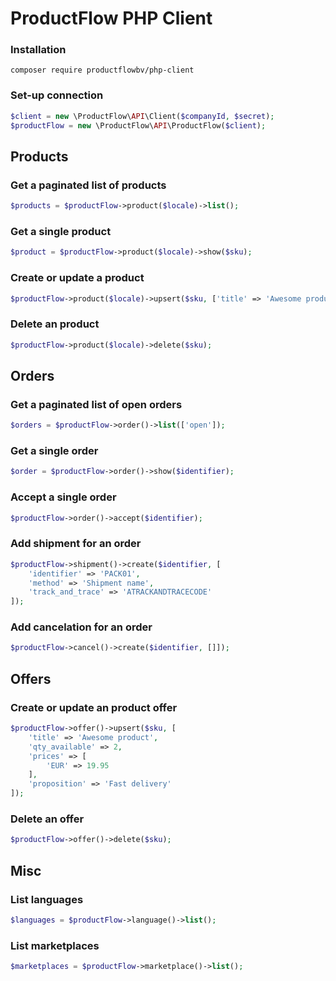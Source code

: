 ProductFlow PHP Client
==========

### Installation
```
composer require productflowbv/php-client
```

### Set-up connection
```php
$client = new \ProductFlow\API\Client($companyId, $secret);
$productFlow = new \ProductFlow\API\ProductFlow($client);
```

## Products
### Get a paginated list of products
```php
$products = $productFlow->product($locale)->list();
```

### Get a single product
```php
$product = $productFlow->product($locale)->show($sku);
```

### Create or update a product
```php
$productFlow->product($locale)->upsert($sku, ['title' => 'Awesome product']);
```

### Delete an product
```php
$productFlow->product($locale)->delete($sku);
```

## Orders
### Get a paginated list of open orders
```php
$orders = $productFlow->order()->list(['open']);
```

### Get a single order
```php
$order = $productFlow->order()->show($identifier);
```

### Accept a single order
```php
$productFlow->order()->accept($identifier);
```

### Add shipment for an order
```php
$productFlow->shipment()->create($identifier, [
    'identifier' => 'PACK01',
    'method' => 'Shipment name',
    'track_and_trace' => 'ATRACKANDTRACECODE'
]);
```

### Add cancelation for an order
```php
$productFlow->cancel()->create($identifier, []]);
```

## Offers
### Create or update an product offer
```php
$productFlow->offer()->upsert($sku, [
    'title' => 'Awesome product',
    'qty_available' => 2,
    'prices' => [
        'EUR' => 19.95        
    ],
    'proposition' => 'Fast delivery'
]);
```

### Delete an offer
```php
$productFlow->offer()->delete($sku);
```

## Misc
### List languages
```php
$languages = $productFlow->language()->list();
```
### List marketplaces
```php
$marketplaces = $productFlow->marketplace()->list();
```